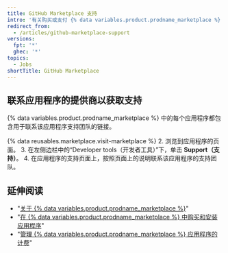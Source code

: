 ```yaml
---
title: GitHub Marketplace 支持
intro: '有关购买或支付 {% data variables.product.prodname_marketplace %} 中的应用程序的帮助，请联系 {% data variables.contact.contact_support %}。 有关使用 {% data variables.product.prodname_marketplace %} 应用程序的帮助，请联系该应用程序的提供商。'
redirect_from:
  - /articles/github-marketplace-support
versions:
  fpt: '*'
  ghec: '*'
topics:
  - Jobs
shortTitle: GitHub Marketplace
---
```



## 联系应用程序的提供商以获取支持

{% data variables.product.prodname_marketplace %} 中的每个应用程序都包含用于联系该应用程序支持团队的链接。

{% data reusables.marketplace.visit-marketplace %}
2. 浏览到应用程序的页面。
3. 在左侧边栏中的“Developer tools（开发者工具）”下，单击 **Support（支持）**。
4. 在应用程序的支持页面上，按照页面上的说明联系该应用程序的支持团队。

## 延伸阅读

- "[关于 {% data variables.product.prodname_marketplace %}](/articles/about-github-marketplace)"
- "[在 {% data variables.product.prodname_marketplace %} 中购买和安装应用程序](/articles/purchasing-and-installing-apps-in-github-marketplace)"
- "[管理 {% data variables.product.prodname_marketplace %} 应用程序的计费](/articles/managing-billing-for-github-marketplace-apps)"
